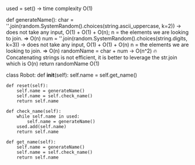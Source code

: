 used = set() -> time complexity O(1)


def generateName():
    char = ''.join(random.SystemRandom().choices(string.ascii_uppercase, k=2)) -> does not take any input, O(1) + O(1) + O(n); n = the elements we are looking to join. => O(n)
    num = ''.join(random.SystemRandom().choices(string.digits, k=3)) -> does not take any input, O(1) + O(1) + O(n) n = the elements we are looking to join. => O(n)
    randomName = char + num -> O(n^2) 🔥 Concatenating strings is not efficient, it is better to leverage the str.join which is O(n)
    return randomName O(1)


class Robot:
    def __init__(self):
        self.name = self.get_name()

    def reset(self):
        self.name = generateName()
        self.name = self.check_name()
        return self.name

    def check_name(self):
        while self.name in used:
            self.name = generateName()
        used.add(self.name)
        return self.name

    def get_name(self):
        self.name = generateName()
        self.name = self.check_name()
        return self.name
